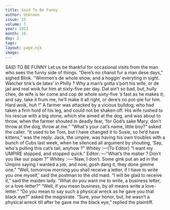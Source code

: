 ```yaml
---
title: Said To Be Funny
author: Unknown
issue: 23
volume: 7
year: 1913
month: 19
day: 2
tags:
layout: page.njk
image:
---
```

SAID TO BE FUNNY   Let us be thankful for occasional visits from the man who sees the funny side of things.       “Dere’s no chanst fur a man dese days,” sighed Blink. ‘‘Wimmen’s de whole show, and a hoggin’ everyting in sight. Watcher tink’s de lates’ in Philly ? Why a man’s gotta s’port his wife, or de jail and real woik fur him at sixty-five per day. Dat ain’t so bad, but, hully chee, de wife is ter come and cop de whole sixty-five ’s fast as he makes it; and say, take it frum me, he’ll make it all right, or dere’s no pot-pie fur him. Hard woik, huh !”       A farmer was attacked by a vicious bulldog, who had taken a firm hold of his leg, and could not be shaken off. His wife rushed to his rescue with a big stone, which she aimed at the dog, and was about to throw, when the farmer shouted in deadly fear, ‘for God’s sake Mary, don’t throw at the dog, throw at me.”       “What's your cat’s name, little boy?” asked the caller. “It used to be Tom, but I have changed it to Susie, so he’d have kittens,” was the reply.       Jack, the umpire, was having his own troubles with a bunch of Cubs last week, when he silenced all argument by shouting, ‘Say, who's pulling this cat’s tail, anyhow ?”       Whitey :—(To Editor) “I want my UMPIRE stopped, and stopped quick.”    Editor: —‘‘What’s the matier ? Don't you like our paper ?”    Whitey :-—‘Naw, I don’t. Some gink put an ad in the Umpire saying I wanted a job, and now, gosh dang it, they done gimme one.”       “Well, tomorrow morning you shall receive a letter, if I have to write you one myself,’ said the postman to the old maid.    “I will be glad to receive it,” said the maiden lady.    “What do you want me to write, a business letter, or a love-letter?”    “Well, if you mean business, by all means write a love-letter.”       “Do you mean to say such a physical wreck as he gave you that black eye?” asked the magisirate. “Sure, your honor, but, he wasn’t a physical wreck till after he gave me the black eye,” replied the plaintiff. 

